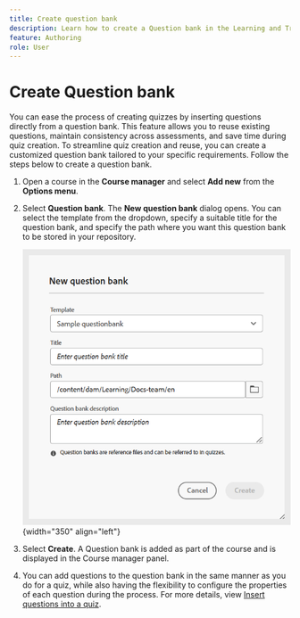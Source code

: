 ```yaml
---
title: Create question bank
description: Learn how to create a Question bank in the Learning and Training content
feature: Authoring
role: User
---
```

# Create Question bank   

You can ease the process of creating quizzes by inserting questions directly from a question bank. This feature allows you to reuse existing questions, maintain consistency across assessments, and save time during quiz creation.
To streamline quiz creation and reuse, you can create a customized question bank tailored to your specific requirements. Follow the steps below to create a question bank. 

1. Open a course in the **Course manager** and select **Add new** from the **Options menu**.
1. Select **Question bank**.
    The **New question bank** dialog opens. You can select the template from the dropdown, specify a suitable title for the question bank, and specify the path where you want this question bank to be stored in your repository.

     ![](assets/question-bank-create.png){width="350" align="left"}

1. Select **Create**. 
    A Question bank is added as part of the course and is displayed in the Course manager panel.
1. You can add questions to the question bank in the same manner as you do for a quiz, while also having the flexibility to configure the properties of each question during the process. For more details, view [Insert questions into a quiz](./quiz-insert-questions.md).





